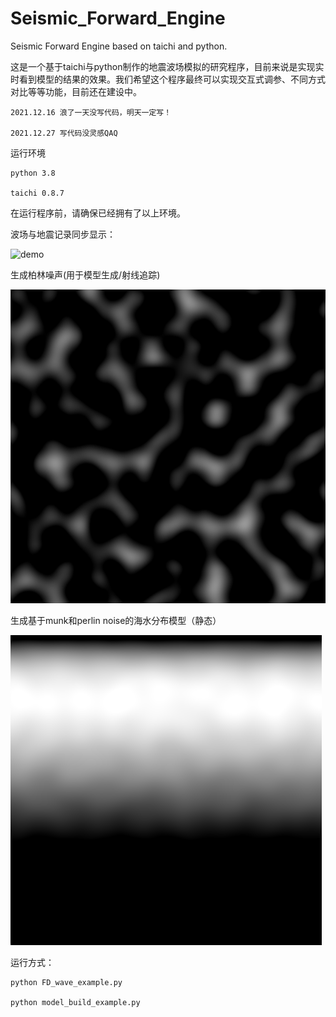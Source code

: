 # Seismic_Forward_Engine
Seismic Forward Engine based on taichi and python.

这是一个基于taichi与python制作的地震波场模拟的研究程序，目前来说是实现实时看到模型的结果的效果。我们希望这个程序最终可以实现交互式调参、不同方式对比等等功能，目前还在建设中。


    2021.12.16 浪了一天没写代码，明天一定写！
    
    2021.12.27 写代码没灵感QAQ


运行环境

    python 3.8

    taichi 0.8.7

在运行程序前，请确保已经拥有了以上环境。

波场与地震记录同步显示：

![demo](./image/example_20211112.gif)


生成柏林噪声(用于模型生成/射线追踪)

![demo](./image/perlin_noise.png)


生成基于munk和perlin noise的海水分布模型（静态）

![demo](./image/munk_perlin.png)

运行方式：

    python FD_wave_example.py

    python model_build_example.py
